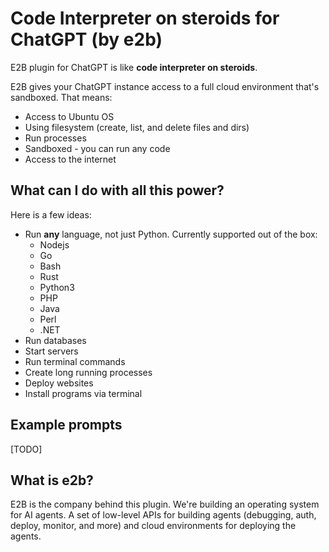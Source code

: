 # Code Interpreter on steroids for ChatGPT (by e2b)

E2B plugin for ChatGPT is like **code interpreter on steroids**.

E2B gives your ChatGPT instance access to a full cloud environment that's sandboxed. That means:
- Access to Ubuntu OS
- Using filesystem (create, list, and delete files and dirs)
- Run processes
- Sandboxed - you can run any code
- Access to the internet

## What can I do with all this power?
Here is a few ideas:
- Run **any** language, not just Python. Currently supported out of the box:
  - Nodejs
  - Go
  - Bash
  - Rust
  - Python3
  - PHP
  - Java
  - Perl
  - .NET
- Run databases
- Start servers
- Run terminal commands
- Create long running processes
- Deploy websites
- Install programs via terminal

## Example prompts
[TODO]

## What is e2b?
E2B is the company behind this plugin. We're building an operating system for AI agents. A set of low-level APIs for building agents (debugging, auth, deploy, monitor, and more) and cloud environments for deploying the agents.
